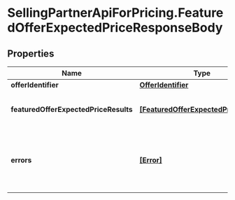 # SellingPartnerApiForPricing.FeaturedOfferExpectedPriceResponseBody

## Properties

Name | Type | Description | Notes
------------ | ------------- | ------------- | -------------
**offerIdentifier** | [**OfferIdentifier**](OfferIdentifier.md) |  | [optional] 
**featuredOfferExpectedPriceResults** | [**[FeaturedOfferExpectedPriceResult]**](FeaturedOfferExpectedPriceResult.md) | A list of FOEP results for the requested offer. | [optional] 
**errors** | [**[Error]**](Error.md) | A list of error responses that are returned when a request is unsuccessful. | [optional] 


